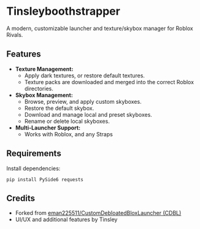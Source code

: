 # Tinsleyboothstrapper

A modern, customizable launcher and texture/skybox manager for Roblox Rivals.
  
## Features

- **Texture Management:**
  - Apply dark textures, or restore default textures.
  - Texture packs are downloaded and merged into the correct Roblox directories.
- **Skybox Management:**
  - Browse, preview, and apply custom skyboxes.
  - Restore the default skybox.
  - Download and manage local and preset skyboxes.
  - Rename or delete local skyboxes.
- **Multi-Launcher Support:**
  - Works with Roblox, and any Straps



## Requirements

Install dependencies:
```
pip install PySide6 requests 
```

## Credits
- Forked from [eman225511/CustomDebloatedBloxLauncher (CDBL)](https://github.com/eman225511/CustomDebloatedBloxLauncher)
- UI/UX and additional features by Tinsley
